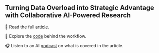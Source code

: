 ## Turning Data Overload into Strategic Advantage with Collaborative AI-Powered Research

📝 Read the full [article](https://medium.com/@francescogiorgio.fava/65f38c2c2591).

🧠 Explore the [code](Code/NB_DeepResearch.ipynb) behind the workflow.

🎧 Listen to an AI [podcast](AI_Podcast/Podcast_Turning%20Data%20Overload%20into%20Strategic%20Advantage%20with%20Collaborative%20AI-Powered%20Research.wav)
 on what is covered in the article.
